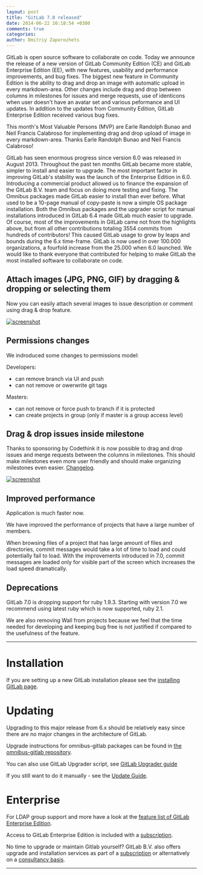 ```yaml
---
layout: post
title: "GitLab 7.0 released"
date: 2014-06-22 16:18:54 +0300
comments: true
categories: 
author: Dmitriy Zaporozhets
---
```


GitLab is open source software to collaborate on code.
Today we announce the release of a new version of GitLab Community Edition (CE) and GitLab Enterprise Edition (EE), with new features, usability and performance improvements, and bug fixes.
The biggest new feature in Community Edition is the ability to drag and drop an image with automatic upload in every markdown-area.
Other changes include drag and drop between columns in milestones for issues and merge requests, use of identicons when user doesn't have an avatar set and various peformance and UI updates.
In addition to the updates from Community Edition, GitLab Enterprise Edition received various bug fixes.

This month's Most Valuable Persons (MVP) are Earle Randolph Bunao and Neil Francis Calabroso for implementing drag and drop upload of image in every markdown-area.
Thanks Earle Randolph Bunao and Neil Francis Calabroso!

<!--more-->

GitLab has seen enormous progress since version 6.0 was released in August 2013.
Throughout the past ten months GitLab became more stable, simpler to install and easier to upgrade.
The most important factor in improving GitLab's stability was the launch of the Enterprise Edition in 6.0.
Introducing a commercial product allowed us to finance the expansion of the GitLab B.V. team and focus on doing more testing and fixing.
The Omnibus packages made GitLab easier to install than ever before. What used to be a 10-page manual of copy-paste is now a simple OS package installation.
Both the Omnibus packages and the upgrader script for manual installations introduced in GitLab 6.4 made GitLab much easier to upgrade.
Of course, most of the improvements in GitLab came not from the highlights above, but from all other contributions totaling 3554 commits from hundreds of contributors!
This caused GitLab usage to grow by leaps and bounds during the 6.x time-frame. GitLab is now used in over 100.000 organizations, a fourfold increase from the 25.000 when 6.0 launched.
We would like to thank everyone that contributed for helping to make GitLab the most installed software to collaborate on code.

## Attach images (JPG, PNG, GIF) by dragging & dropping or selecting them

Now you can easily attach several images to issue description or comment using drag & drop feature.

[![screenshot](/images/7_0/upload.gif)](/images/7_0/upload.gif)

## Permissions changes

We indroduced some changes to permissions model:

Developers: 

* can remove branch via UI and push
* can not remove or owerwrite git tags

Masters: 

* can not remove or force push to branch if it is protected
* can create projects in group (only if master is a group access level)

## Drag & drop issues inside milestone

Thanks to sponsoring by Codethink it is now possible to drag and drop issues and merge requests between the columns in milestones. This should make milestones even more user friendly and should make organizing milestones even easier. [Changelog](https://gitlab.com/gitlab-org/gitlab-ce/blob//CHANGELOG#L28).

[![screenshot](/images/7_0/milestone.gif)](/images/7_0/milestone.gif)

## Improved performance

Application is much faster now.

We have improved the performance of projects that have a large number of members.

When browsing files of a project that has large amount of files and directories, commit messages would take a lot of time to load and could potentially fail to load.
With the improvements introduced in 7.0, commit messages are loaded only for visible part of the screen which increases the load speed dramatically.

## Deprecations

GitLab 7.0 is dropping support for ruby 1.9.3. Starting with version 7.0 we recommend using latest ruby which is now supported, ruby 2.1.

We are also removing Wall from projects because we feel that the time needed for developing and keeping bug free is not justified if compared to the usefulness of the feature.

- - -

# Installation

If you are setting up a new GitLab installation please see the [installing GitLab page](https://www.gitlab.com/installation/).

# Updating

Upgrading to this major release from 6.x should be relatively easy since there are no major changes in the architecture of GitLab.

Upgrade instructions for omnibus-gitlab packages can be found in [the omnibus-gitlab repository](https://gitlab.com/gitlab-org/omnibus-gitlab/blob/master/doc/update.md).

You can also use GitLab Upgrader script, see [GitLab Upgrader guide](https://gitlab.com/gitlab-org/gitlab-ce/blob/master/doc/update/upgrader.md)

If you still want to do it manually - see the [Update Guide](https://gitlab.com/gitlab-org/gitlab-ce/blob/master/doc/update/6.9-to-7.0.md).

# Enterprise

For LDAP group support and more have a look at the [feature list of GitLab Enterprise Edition](http://www.gitlab.com/gitlab-ee/).

Access to GitLab Enterprise Edition is included with a [subscription](http://www.gitlab.com/subscription/).

No time to upgrade or maintain Gitlab yourself?
GitLab B.V. also offers upgrade and installation services as part of a [subscription](http://www.gitlab.com/subscription/) or alternatively on a [consultancy basis](http://www.gitlab.com/consultancy/).

- - -
